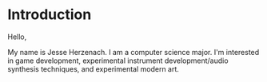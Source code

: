 # Introduction
Hello,

My name is Jesse Herzenach.  I am a computer science major.
I'm interested in game development, experimental instrument development/audio synthesis techniques, and experimental modern art.
